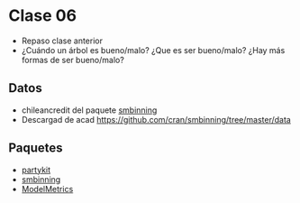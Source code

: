 # Clase 06

- Repaso clase anterior
- ¿Cuándo un árbol es bueno/malo? ¿Que es ser bueno/malo? ¿Hay más formas de ser bueno/malo?

## Datos

- chileancredit del paquete [smbinning](https://cran.r-project.org/web/packages/smbinning/)
- Descargad de acad https://github.com/cran/smbinning/tree/master/data

## Paquetes

- [partykit](https://cran.r-project.org/web/packages/partykit/)
- [smbinning](https://cran.r-project.org/web/packages/smbinning/)
- [ModelMetrics](https://cran.r-project.org/web/packages/ModelMetrics/)
